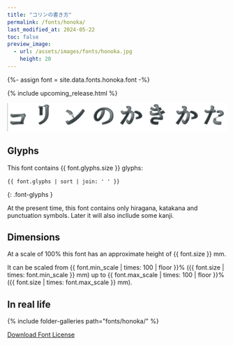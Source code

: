 ```yaml
---
title: "コリンの書き方"
permalink: /fonts/honoka/
last_modified_at: 2024-05-22
toc: false
preview_image:
  - url: /assets/images/fonts/honoka.jpg
    height: 20
---
```


{%- assign font = site.data.fonts.honoka.font -%}

{% include upcoming_release.html %} 

![Honoka](/assets/images/fonts/honoka.jpg)

## Glyphs

This font contains  {{ font.glyphs.size }} glyphs:

```
{{ font.glyphs | sort | join: ' ' }}
```
{: .font-glyphs }

At the present time,  this font contains only hiragana, katakana and punctuation symbols. Later it will also incllude some
kanji.

## Dimensions

At a scale of 100% this font has an approximate height of {{ font.size }} mm. 

It can be scaled from {{ font.min_scale | times: 100 | floor }}% ({{ font.size | times: font.min_scale }} mm)
up to {{ font.max_scale | times: 100 | floor }}% ({{ font.size | times: font.max_scale }} mm).


## In real life



{% include folder-galleries path="fonts/honoka/" %}



[Download Font License](https://github.com/inkstitch/inkstitch/tree/main/fonts/honoka/LICENSE)
